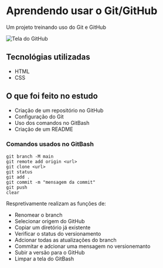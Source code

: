 # Aprendendo usar o Git/GitHub
Um projeto treinando uso do Git e GitHub

<img src=".tela.gif" alt="Tela do GitHub">

## Tecnológias utilizadas
- HTML
- CSS

## O que foi feito no estudo
- Criação de um repositório no GitHub
- Configuração do Git
- Uso dos comandos no GitBash
- Criação de um README

### Comandos usados no GitBash
```
git branch -M main
git remote add origin <url>
git clone <url>
git status
git add .
git commit -m "mensagem da commit"
git push
clear
```
Respretivamente realizam as funções de:
- Renomear o branch
- Selecionar origem do GitHub
- Copiar um diretório já existente
- Verificar o status do versionamento
- Adcionar todas as atualizações do branch
- Commitar e adcionar uma mensagem no versionemanto
- Subir a versão para o GitHub
- Limpar a tela do GitBash